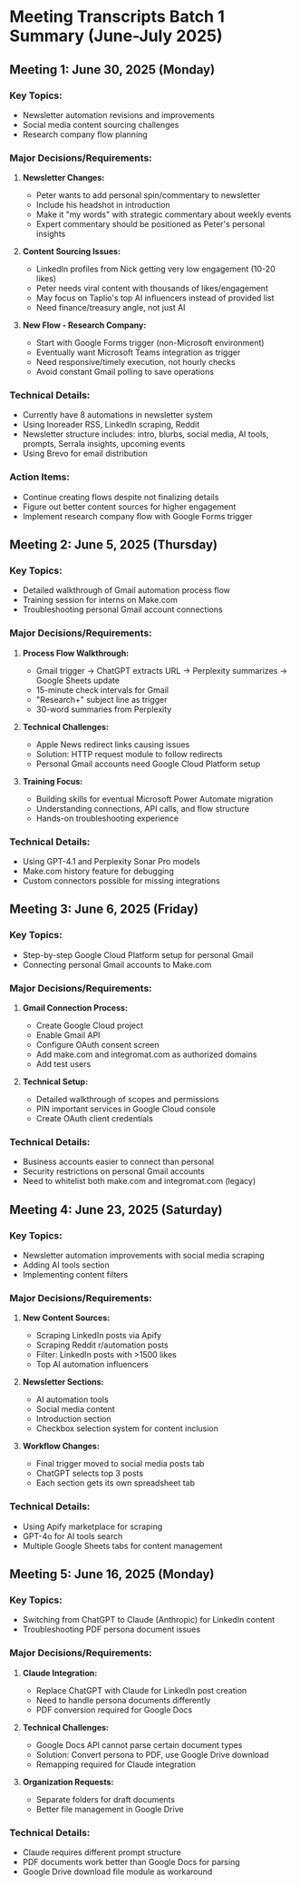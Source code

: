 # Meeting Transcripts Batch 1 Summary (June-July 2025)

## Meeting 1: June 30, 2025 (Monday)

### Key Topics:
- Newsletter automation revisions and improvements
- Social media content sourcing challenges
- Research company flow planning

### Major Decisions/Requirements:
1. **Newsletter Changes:**
   - Peter wants to add personal spin/commentary to newsletter
   - Include his headshot in introduction
   - Make it "my words" with strategic commentary about weekly events
   - Expert commentary should be positioned as Peter's personal insights

2. **Content Sourcing Issues:**
   - LinkedIn profiles from Nick getting very low engagement (10-20 likes)
   - Peter needs viral content with thousands of likes/engagement
   - May focus on Taplio's top AI influencers instead of provided list
   - Need finance/treasury angle, not just AI

3. **New Flow - Research Company:**
   - Start with Google Forms trigger (non-Microsoft environment)
   - Eventually want Microsoft Teams integration as trigger
   - Need responsive/timely execution, not hourly checks
   - Avoid constant Gmail polling to save operations

### Technical Details:
- Currently have 8 automations in newsletter system
- Using Inoreader RSS, LinkedIn scraping, Reddit
- Newsletter structure includes: intro, blurbs, social media, AI tools, prompts, Serrala insights, upcoming events
- Using Brevo for email distribution

### Action Items:
- Continue creating flows despite not finalizing details
- Figure out better content sources for higher engagement
- Implement research company flow with Google Forms trigger

## Meeting 2: June 5, 2025 (Thursday)

### Key Topics:
- Detailed walkthrough of Gmail automation process flow
- Training session for interns on Make.com
- Troubleshooting personal Gmail account connections

### Major Decisions/Requirements:
1. **Process Flow Walkthrough:**
   - Gmail trigger → ChatGPT extracts URL → Perplexity summarizes → Google Sheets update
   - 15-minute check intervals for Gmail
   - "Research+" subject line as trigger
   - 30-word summaries from Perplexity

2. **Technical Challenges:**
   - Apple News redirect links causing issues
   - Solution: HTTP request module to follow redirects
   - Personal Gmail accounts need Google Cloud Platform setup

3. **Training Focus:**
   - Building skills for eventual Microsoft Power Automate migration
   - Understanding connections, API calls, and flow structure
   - Hands-on troubleshooting experience

### Technical Details:
- Using GPT-4.1 and Perplexity Sonar Pro models
- Make.com history feature for debugging
- Custom connectors possible for missing integrations

## Meeting 3: June 6, 2025 (Friday)

### Key Topics:
- Step-by-step Google Cloud Platform setup for personal Gmail
- Connecting personal Gmail accounts to Make.com

### Major Decisions/Requirements:
1. **Gmail Connection Process:**
   - Create Google Cloud project
   - Enable Gmail API
   - Configure OAuth consent screen
   - Add make.com and integromat.com as authorized domains
   - Add test users

2. **Technical Setup:**
   - Detailed walkthrough of scopes and permissions
   - PIN important services in Google Cloud console
   - Create OAuth client credentials

### Technical Details:
- Business accounts easier to connect than personal
- Security restrictions on personal Gmail accounts
- Need to whitelist both make.com and integromat.com (legacy)

## Meeting 4: June 23, 2025 (Saturday)

### Key Topics:
- Newsletter automation improvements with social media scraping
- Adding AI tools section
- Implementing content filters

### Major Decisions/Requirements:
1. **New Content Sources:**
   - Scraping LinkedIn posts via Apify
   - Scraping Reddit r/automation posts
   - Filter: LinkedIn posts with >1500 likes
   - Top AI automation influencers

2. **Newsletter Sections:**
   - AI automation tools
   - Social media content
   - Introduction section
   - Checkbox selection system for content inclusion

3. **Workflow Changes:**
   - Final trigger moved to social media posts tab
   - ChatGPT selects top 3 posts
   - Each section gets its own spreadsheet tab

### Technical Details:
- Using Apify marketplace for scraping
- GPT-4o for AI tools search
- Multiple Google Sheets tabs for content management

## Meeting 5: June 16, 2025 (Monday)

### Key Topics:
- Switching from ChatGPT to Claude (Anthropic) for LinkedIn content
- Troubleshooting PDF persona document issues

### Major Decisions/Requirements:
1. **Claude Integration:**
   - Replace ChatGPT with Claude for LinkedIn post creation
   - Need to handle persona documents differently
   - PDF conversion required for Google Docs

2. **Technical Challenges:**
   - Google Docs API cannot parse certain document types
   - Solution: Convert persona to PDF, use Google Drive download
   - Remapping required for Claude integration

3. **Organization Requests:**
   - Separate folders for draft documents
   - Better file management in Google Drive

### Technical Details:
- Claude requires different prompt structure
- PDF documents work better than Google Docs for parsing
- Google Drive download file module as workaround